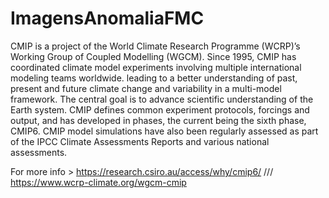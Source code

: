 # ImagensAnomaliaFMC

CMIP is a project of the World Climate Research Programme (WCRP)’s Working Group of Coupled Modelling (WGCM). Since 1995, CMIP has coordinated climate model experiments involving multiple international modeling teams worldwide. leading to a better understanding of past, present and future climate change and variability in a multi-model framework. The central goal is to advance scientific understanding of the Earth system.
CMIP defines common experiment protocols, forcings and output, and has developed in phases, the current being the sixth phase, CMIP6. CMIP model simulations have also been regularly assessed as part of the IPCC Climate Assessments Reports and various national assessments.

For more info > https://research.csiro.au/access/why/cmip6/ /// https://www.wcrp-climate.org/wgcm-cmip
